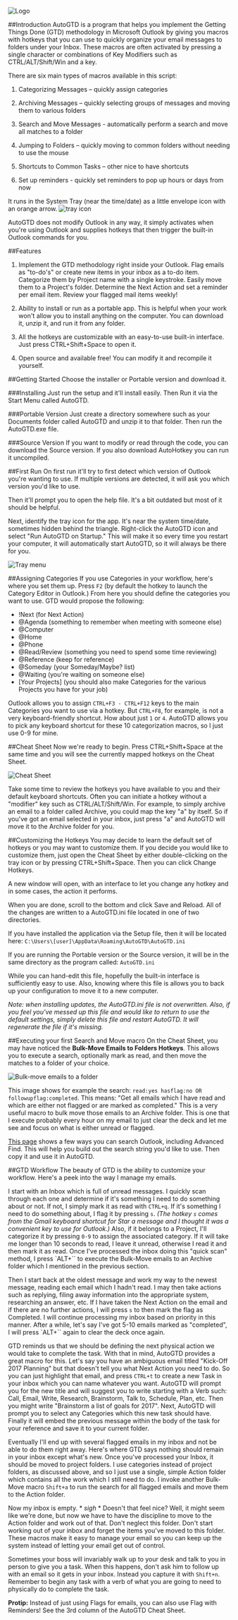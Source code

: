 ![Logo](http://www.autogtd.com/wp-content/uploads/2014/12/logo1.png)##IntroductionAutoGTD is a program that helps you implement the Getting Things Done (GTD) methodology in Microsoft Outlook by giving you macros with hotkeys that you can use to quickly organize your email messages to folders under your Inbox. These macros are often activated by pressing a single character or combinations of Key Modifiers such as CTRL/ALT/Shift/Win and a key. There are six main types of macros available in this script: 1. Categorizing Messages – quickly assign categories 2. Archiving Messages – quickly selecting groups of messages and moving them to various folders 3. Search and Move Messages - automatically perform a search and move all matches to a folder4. Jumping to Folders – quickly moving to common folders without needing to use the mouse 5. Shortcuts to Common Tasks – other nice to have shortcuts 6. Set up reminders - quickly set reminders to pop up hours or days from nowIt runs in the System Tray (near the time/date) as a little envelope icon with an orange arrow. ![tray icon](http://www.autogtd.com/wp-content/uploads/2016/09/AutoGTD_16x16.png)AutoGTD does not modify Outlook in any way, it simply activates when you're using Outlook and supplies hotkeys that then trigger the built-in Outlook commands for you.##Features1. Implement the GTD methodology right inside your Outlook.  Flag emails as "to-do's" or create new items in your inbox as a to-do item. Categorize them by Project name with a single keystroke.  Easily move them to a Project's folder. Determine the Next Action and set a reminder per email item. Review your flagged mail items weekly!2. Ability to install or run as a portable app.  This is helpful when your work won't allow you to install anything on the computer.  You can download it, unzip it, and run it from any folder.3. All the hotkeys are customizable with an easy-to-use built-in interface.  Just press CTRL+Shift+Space to open it.4. Open source and available free!  You can modify it and recompile it yourself.##Getting StartedChoose the installer or Portable version and download it.###Installing Just run the setup and it'll install easily.  Then Run it via the Start Menu called AutoGTD.###Portable VersionJust create a directory somewhere such as your Documents folder called AutoGTD and unzip it to that folder.  Then run the AutoGTD.exe file.###Source VersionIf you want to modify or read through the code, you can download the Source version. If you also download AutoHotkey you can run it uncompiled. ##First RunOn first run it'll try to first detect which version of Outlook you're wanting to use.  If multiple versions are detected, it will ask you which version you'd like to use.Then it'll prompt you to open the help file.  It's a bit outdated but most of it should be helpful.Next, identify the tray icon for the app.  It's near the system time/date, sometimes hidden behind the triangle.  Right-click the AutoGTD icon and select "Run AutoGTD on Startup."  This will make it so every time you restart your computer, it will automatically start AutoGTD, so it will always be there for you.![Tray menu](http://www.autogtd.com/wp-content/uploads/2014/12/Task-Traybar-Icon-250.png)##Assigning CategoriesIf you use Categories in your workflow, here's where you set them up.  Press `F2` (by default the hotkey to launch the Category Editor in Outlook.) From here you should define the categories you want to use.  GTD would propose the following:* !Next (for Next Action)* @Agenda (something to remember when meeting with someone else)* @Computer* @Home* @Phone* @Read/Review (something you need to spend some time reviewing)* @Reference (keep for reference)* @Someday (your Someday/Maybe? list)* @Waiting (you're waiting on someone else)* [Your Projects] (you should also make Categories for the various Projects you have for your job)Outlook allows you to assign `CTRL+F3 - CTRL+F12` keys to the main Categories you want to use via a hotkey.  But `CTRL+F8`, for example, is not a very keyboard-friendly shortcut.  How about just `1` or `4`.  AutoGTD allows you to pick any keyboard shortcut for these 10 categorization macros, so I just use 0-9 for mine.##Cheat SheetNow we're ready to begin.  Press CTRL+Shift+Space at the same time and you will see the currently mapped hotkeys on the Cheat Sheet.![Cheat Sheet](http://www.autogtd.com/wp-content/uploads/2014/12/CheatSheet.png)Take some time to review the hotkeys you have available to you and their default keyboard shortcuts.  Often you can initiate a hotkey without a "modifier" key such as CTRL/ALT/Shift/Win.  For example, to simply archive an email to a folder called Archive, you could map the key "a" by itself.  So if you've got an email selected in your inbox, just press "a" and AutoGTD will move it to the Archive folder for you.##Customizing the HotkeysYou may decide to learn the default set of hotkeys or you may want to customize them.  If you decide you would like to customize them, just open the Cheat Sheet by either double-clicking on the tray icon or by pressing CTRL+Shift+Space.  Then you can click Change Hotkeys.A new window will open, with an interface to let you change any hotkey and in some cases, the action it performs.When you are done, scroll to the bottom and click Save and Reload.  All of the changes are written to a AutoGTD.ini file located in one of two directories.If you have installed the application via the Setup file, then it will be located here:`C:\Users\[user]\AppData\Roaming\AutoGTD\AutoGTD.ini`If you are running the Portable version or the Source version, it will be in the same directory as the program called: `AutoGTD.ini`While you can hand-edit this file, hopefully the built-in interface is sufficiently easy to use.  Also, knowing where this file is allows you to back up your configuration to move it to a new computer.*Note: when installing updates, the AutoGTD.ini file is not overwritten. Also, if you feel you've messed up this file and would like to return to use the default settings, simply delete this file and restart AutoGTD.  It will regenerate the file if it's missing.*##Executing your first Search and Move macroOn the Cheat Sheet, you may have noticed the **Bulk-Move Emails to Folders Hotkeys**.  This allows you to execute a search, optionally mark as read, and then move the matches to a folder of your choice.![Bulk-move emails to a folder](http://www.autogtd.com/wp-content/uploads/2017/01/Bulk-Move-Emails-to-Folders.png)This image shows for example the search: `read:yes hasflag:no OR followupflag:completed`.  This means: "Get all emails which I have read and which are either not flagged or are marked as completed."  This is a very useful macro to bulk move those emails to an Archive folder.  This is one that I execute probably every hour on my email to just clear the deck and let me see and focus on what is either unread or flagged.[This page](https://support.office.com/en-us/article/Find-a-message-or-item-with-Instant-Search-69748862-5976-47b9-98e8-ed179f1b9e4d) shows a few ways you can search Outlook, including Advanced Find.  This will help you build out the search string you'd like to use.  Then copy it and use it in AutoGTD.##GTD WorkflowThe beauty of GTD is the ability to customize your workflow.  Here's a peek into the way I manage my emails.I start with an Inbox which is full of unread messages.  I quickly scan through each one and determine if it's something I need to do something about or not.  If not, I simply mark it as read with `CTRL+q`.  If it's something I need to do something about, I flag it by pressing `s`. *(The hotkey `s` comes from the Gmail keyboard shortcut for Star a message and I thought it was a convenient key to use for Outlook.)* Also, if it belongs to a Project, I'll categorize it by pressing `0-9` to assign the associated category. If it will take me longer than 10 seconds to read, I leave it unread, otherwise I read it and then mark it as read.  Once I've processed the inbox doing this "quick scan" method, I press `ALT+`` to execute the Bulk-Move emails to an Archive folder which I mentioned in the previous section.Then I start back at the oldest message and work my way to the newest message, reading each email which I hadn't read. I may then take actions such as replying, filing away information into the appropriate system, researching an answer, etc. If I have taken the Next Action on the email and if there are no further actions, I will press `s` to then mark the flag as Completed.  I will continue processing my inbox based on priority in this manner.  After a while, let's say I've got 5-10 emails marked as "completed", I will press `ALT+`` again to clear the deck once again.GTD reminds us that we should be defining the next physical action we would take to complete the task.  With that in mind, AutoGTD provides a great macro for this.  Let's say you have an ambiguous email titled "Kick-Off 2017 Planning" but that doesn't tell you what Next Action you need to do.  So you can just highlight that email, and press `CTRL+t` to create a new Task in your inbox which you can name whatever you want.  AutoGTD will prompt you for the new title and will suggest you to write starting with a Verb such: Call, Email, Write, Research, Brainstorm, Talk to, Schedule, Plan, etc. Then you might write "Brainstorm a list of goals for 2017". Next, AutoGTD will prompt you to select any Categories which this new task should have.  Finally it will embed the previous message within the body of the task for your reference and save it to your current folder.Eventually I'll end up with several flagged emails in my inbox and not be able to do them right away.  Here's where GTD says nothing should remain in your inbox except what's new.  Once you've processed your Inbox, it should be moved to project folders.  I use categories instead of project folders, as discussed above, and so I just use a single, simple Action folder which contains all the work which I still need to do.  I invoke another Bulk-Move macro `Shift+a` to run the search for all flagged emails and move them to the Action folder.Now my inbox is empty.  * *sigh* * Doesn't that feel nice?  Well, it might seem like we're done, but now we have to have the discipline to move to the Action folder and work out of that. Don't neglect this folder.  Don't start working out of your inbox and forget the items you've moved to this folder. These macros make it easy to manage your email so you can keep up the system instead of letting your email get out of control.Sometimes your boss will invariably walk up to your desk and talk to you in person to give you a task. When this happens, don't ask him to follow up with an email so it gets in your inbox.  Instead you capture it with `Shift+n`. Remember to begin any task with a verb of what you are going to need to physically do to complete the task.**Protip:** Instead of just using Flags for emails, you can also use Flag with Reminders!  See the 3rd column of the AutoGTD Cheat Sheet.